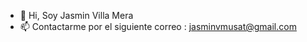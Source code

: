 - 👋 Hi, Soy Jasmin Villa Mera
- 📫 Contactarme por el siguiente correo : jasminvmusat@gmail.com

<!---
JasmiinVM/JasmiinVM is a ✨ special ✨ repository because its `README.md` (this file) appears on your GitHub profile.
You can click the Preview link to take a look at your changes.
--->
